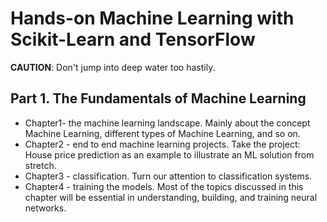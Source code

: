 # Hands-on Machine Learning with Scikit-Learn and TensorFlow

**CAUTION**: Don't jump into deep water too hastily.

## Part 1. The Fundamentals of Machine Learning

- Chapter1- the machine learning landscape. Mainly about the concept Machine Learning, different types of Machine Learning, and so on.
- Chapter2 - end to end machine learning projects. Take the project: House price prediction as an example to illustrate an ML solution from stretch.
- Chapter3 - classification. Turn our attention to classification systems.
- Chapter4 - training the models. Most of the topics discussed in this chapter will be essential in understanding, building, and training neural networks.

